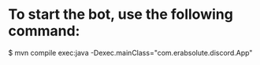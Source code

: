 # To start the bot, use the following command:
  $ mvn compile exec:java -Dexec.mainClass="com.erabsolute.discord.App"
